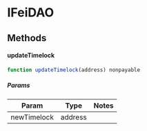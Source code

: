 # IFeiDAO

## Methods

#### updateTimelock

```javascript
function updateTimelock(address) nonpayable
```

##### Params

| Param | Type | Notes |
| ----- | ---- | ----- |
| newTimelock | address |  |
